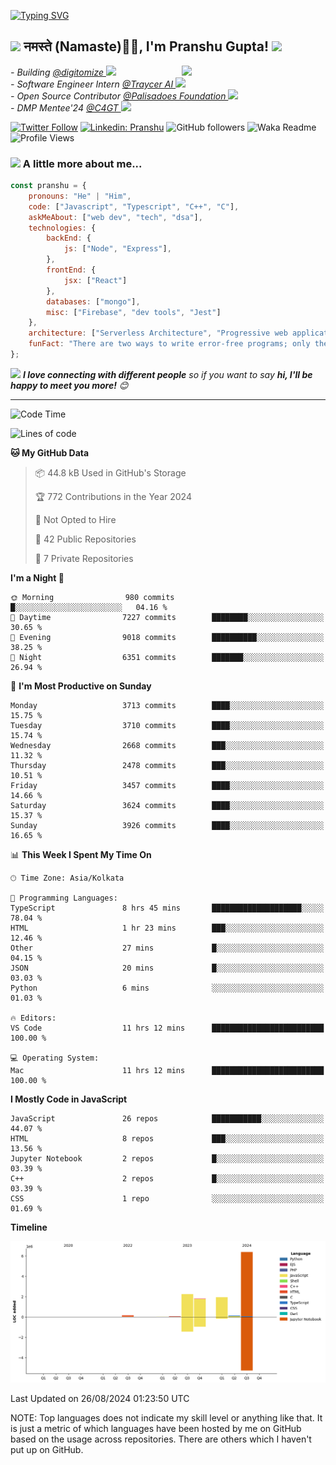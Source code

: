   [![Typing SVG](https://readme-typing-svg.herokuapp.com?font=Fira+Code&pause=1000&color=F7E800FD&center=true&width=435&lines=%3C%F0%9F%91%8B+Hello%2C+World!+%2F+%3E;%3C%F0%9F%91%8B+Ciao%2C+World!+%2F+%3E;%3C%F0%9F%91%8B+Hola%2C+World!+%2F+%3E;%3C%F0%9F%91%8B+Bonjour%2C+World!+%2F+%3E)](https://github.com/pranshugupta54)
  
  <h2><img src="https://emojis.slackmojis.com/emojis/images/1531849430/4246/blob-sunglasses.gif?1531849430" width="30"/> नमस्ते (Namaste)🙏🏻, I'm Pranshu Gupta! <img src="https://media.giphy.com/media/12oufCB0MyZ1Go/giphy.gif" width="50"></h2>
<img align='right' src="https://media.giphy.com/media/M9gbBd9nbDrOTu1Mqx/giphy.gif" width="230">
<p><em>- Building <a href="https://www.digitomize.com/">@digitomize
</a><img src="https://media.giphy.com/media/WUlplcMpOCEmTGBtBW/giphy.gif" width="30"> 
</em> <br />
<em>- Software Engineer Intern <a href="https://traycer.ai/">@Traycer AI
</a><img src="https://media.giphy.com/media/WUlplcMpOCEmTGBtBW/giphy.gif" width="30"> 
</em> <br />
<em>- Open Source Contributor <a href="http://palisadoes.org">@Palisadoes Foundation
</a><img src="https://media.giphy.com/media/WUlplcMpOCEmTGBtBW/giphy.gif" width="30"> 
</em> <br />
<em>- DMP Mentee'24 <a href="https://www.codeforgovtech.in">@C4GT
</a><img src="https://media.giphy.com/media/WUlplcMpOCEmTGBtBW/giphy.gif" width="30"> 
</em> <br />
</p>



[![Twitter Follow](https://img.shields.io/twitter/follow/pranshgupta54?label=Follow)](https://twitter.com/intent/follow?screen_name=pranshgupta54)
[![Linkedin: Pranshu](https://img.shields.io/badge/-Pranshu-blue?style=flat-square&logo=Linkedin&logoColor=white&link=http://linkedin.com/in/pranshu54/)](http://linkedin.com/in/pranshu54/)
![GitHub followers](https://img.shields.io/github/followers/pranshugupta54?label=Follow&style=social)
![Waka Readme](https://github.com/pranshugupta54/pranshugupta54/workflows/Waka%20Readme/badge.svg)
![Profile Views](https://komarev.com/ghpvc/?username=pranshugupta54&style=flat-square)

### <img src="https://media.giphy.com/media/VgCDAzcKvsR6OM0uWg/giphy.gif" width="50"> A little more about me...  

```javascript
const pranshu = {
    pronouns: "He" | "Him",
    code: ["Javascript", "Typescript", "C++", "C"],
    askMeAbout: ["web dev", "tech", "dsa"],
    technologies: {
        backEnd: {
            js: ["Node", "Express"],
        },
        frontEnd: {
            jsx: ["React"]
        },
        databases: ["mongo"],
        misc: ["Firebase", "dev tools", "Jest"]
    },
    architecture: ["Serverless Architecture", "Progressive web applications", "Single page applications"],
    funFact: "There are two ways to write error-free programs; only the third one works"
};
```

<img src="https://media.giphy.com/media/LnQjpWaON8nhr21vNW/giphy.gif" width="60"> <em><b>I love connecting with different people</b> so if you want to say <b>hi, I'll be happy to meet you more!</b> 😊</em>

---
<!--START_SECTION:waka-->
![Code Time](http://img.shields.io/badge/Code%20Time-231%20hrs%2024%20mins-blue)

![Lines of code](https://img.shields.io/badge/From%20Hello%20World%20I%27ve%20Written-12.7%20million%20lines%20of%20code-blue)

**🐱 My GitHub Data** 

> 📦 44.8 kB Used in GitHub's Storage 
 > 
> 🏆 772 Contributions in the Year 2024
 > 
> 🚫 Not Opted to Hire
 > 
> 📜 42 Public Repositories 
 > 
> 🔑 7 Private Repositories 
 > 
**I'm a Night 🦉** 

```text
🌞 Morning                980 commits         █░░░░░░░░░░░░░░░░░░░░░░░░   04.16 % 
🌆 Daytime                7227 commits        ████████░░░░░░░░░░░░░░░░░   30.65 % 
🌃 Evening                9018 commits        ██████████░░░░░░░░░░░░░░░   38.25 % 
🌙 Night                  6351 commits        ███████░░░░░░░░░░░░░░░░░░   26.94 % 
```
📅 **I'm Most Productive on Sunday** 

```text
Monday                   3713 commits        ████░░░░░░░░░░░░░░░░░░░░░   15.75 % 
Tuesday                  3710 commits        ████░░░░░░░░░░░░░░░░░░░░░   15.74 % 
Wednesday                2668 commits        ███░░░░░░░░░░░░░░░░░░░░░░   11.32 % 
Thursday                 2478 commits        ███░░░░░░░░░░░░░░░░░░░░░░   10.51 % 
Friday                   3457 commits        ████░░░░░░░░░░░░░░░░░░░░░   14.66 % 
Saturday                 3624 commits        ████░░░░░░░░░░░░░░░░░░░░░   15.37 % 
Sunday                   3926 commits        ████░░░░░░░░░░░░░░░░░░░░░   16.65 % 
```


📊 **This Week I Spent My Time On** 

```text
🕑︎ Time Zone: Asia/Kolkata

💬 Programming Languages: 
TypeScript               8 hrs 45 mins       ████████████████████░░░░░   78.04 % 
HTML                     1 hr 23 mins        ███░░░░░░░░░░░░░░░░░░░░░░   12.46 % 
Other                    27 mins             █░░░░░░░░░░░░░░░░░░░░░░░░   04.15 % 
JSON                     20 mins             █░░░░░░░░░░░░░░░░░░░░░░░░   03.03 % 
Python                   6 mins              ░░░░░░░░░░░░░░░░░░░░░░░░░   01.03 % 

🔥 Editors: 
VS Code                  11 hrs 12 mins      █████████████████████████   100.00 % 

💻 Operating System: 
Mac                      11 hrs 12 mins      █████████████████████████   100.00 % 
```

**I Mostly Code in JavaScript** 

```text
JavaScript               26 repos            ███████████░░░░░░░░░░░░░░   44.07 % 
HTML                     8 repos             ███░░░░░░░░░░░░░░░░░░░░░░   13.56 % 
Jupyter Notebook         2 repos             █░░░░░░░░░░░░░░░░░░░░░░░░   03.39 % 
C++                      2 repos             █░░░░░░░░░░░░░░░░░░░░░░░░   03.39 % 
CSS                      1 repo              ░░░░░░░░░░░░░░░░░░░░░░░░░   01.69 % 
```



**Timeline**

![Lines of Code chart](https://raw.githubusercontent.com/pranshugupta54/pranshugupta54/main/assets/bar_graph.png)


 Last Updated on 26/08/2024 01:23:50 UTC
<!--END_SECTION:waka-->

NOTE: Top languages does not indicate my skill level or anything like that. It is just a metric of which languages have been hosted by me on GitHub based on the usage across repositories. There are others which I haven't put up on GitHub.
